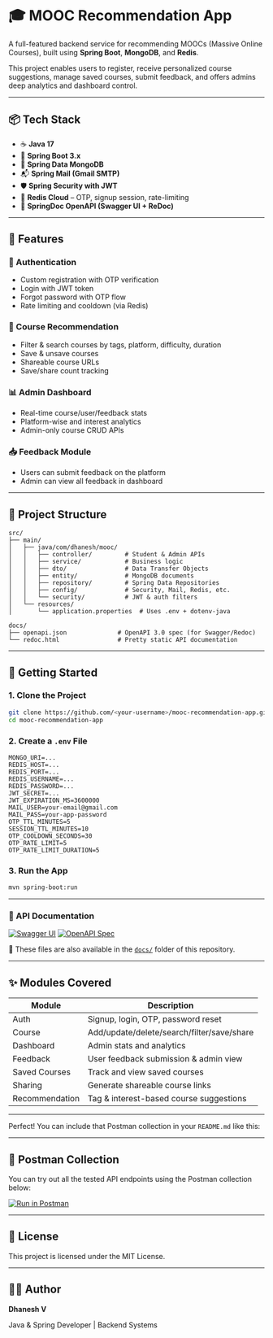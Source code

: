 # 🎓 MOOC Recommendation App

A full-featured backend service for recommending MOOCs (Massive Online Courses), built using **Spring Boot**, **MongoDB**, and **Redis**.

This project enables users to register, receive personalized course suggestions, manage saved courses, submit feedback, and offers admins deep analytics and dashboard control.

---

## 📦 Tech Stack

- ☕ **Java 17**
- 🚀 **Spring Boot 3.x**
- 🧾 **Spring Data MongoDB**
- 📬 **Spring Mail (Gmail SMTP)**
- 🛡 **Spring Security with JWT**
- 💾 **Redis Cloud** – OTP, signup session, rate-limiting
- 📖 **SpringDoc OpenAPI (Swagger UI + ReDoc)**

---

## 🔧 Features

### 👤 Authentication
- Custom registration with OTP verification
- Login with JWT token
- Forgot password with OTP flow
- Rate limiting and cooldown (via Redis)

### 🎯 Course Recommendation
- Filter & search courses by tags, platform, difficulty, duration
- Save & unsave courses
- Shareable course URLs
- Save/share count tracking

### 📊 Admin Dashboard
- Real-time course/user/feedback stats
- Platform-wise and interest analytics
- Admin-only course CRUD APIs

### 📥 Feedback Module
- Users can submit feedback on the platform
- Admin can view all feedback in dashboard

---

## 📂 Project Structure

```plaintext
src/
├── main/
│   ├── java/com/dhanesh/mooc/
│   │   ├── controller/         # Student & Admin APIs
│   │   ├── service/            # Business logic
│   │   ├── dto/                # Data Transfer Objects
│   │   ├── entity/             # MongoDB documents
│   │   ├── repository/         # Spring Data Repositories
│   │   ├── config/             # Security, Mail, Redis, etc.
│   │   └── security/           # JWT & auth filters
│   └── resources/
│       └── application.properties  # Uses .env + dotenv-java

docs/
├── openapi.json              # OpenAPI 3.0 spec (for Swagger/Redoc)
└── redoc.html                # Pretty static API documentation

````
---

## 🚀 Getting Started

### 1. Clone the Project

```bash
git clone https://github.com/<your-username>/mooc-recommendation-app.git
cd mooc-recommendation-app
````

### 2. Create a `.env` File

```env
MONGO_URI=...
REDIS_HOST=...
REDIS_PORT=...
REDIS_USERNAME=...
REDIS_PASSWORD=...
JWT_SECRET=...
JWT_EXPIRATION_MS=3600000
MAIL_USER=your-email@gmail.com
MAIL_PASS=your-app-password
OTP_TTL_MINUTES=5
SESSION_TTL_MINUTES=10
OTP_COOLDOWN_SECONDS=30
OTP_RATE_LIMIT=5
OTP_RATE_LIMIT_DURATION=5
```

### 3. Run the App

```bash
mvn spring-boot:run
```
---
### 📖 API Documentation

[![Swagger UI](https://img.shields.io/badge/Swagger-UI-blue?logo=swagger)](https://dhanesh76.github.io/mooc/swagger.html)
[![OpenAPI Spec](https://img.shields.io/badge/OpenAPI-Spec-yellow?logo=openapi)](https://dhanesh76.github.io/mooc/openapi.json)

📁 These files are also available in the [`docs/`](./docs) folder of this repository.


---

## ✨ Modules Covered

| Module         | Description                                |
| -------------- | ------------------------------------------ |
| Auth           | Signup, login, OTP, password reset         |
| Course         | Add/update/delete/search/filter/save/share |
| Dashboard      | Admin stats and analytics                  |
| Feedback       | User feedback submission & admin view      |
| Saved Courses  | Track and view saved courses               |
| Sharing        | Generate shareable course links            |
| Recommendation | Tag & interest-based course suggestions    |

---

Perfect! You can include that Postman collection in your `README.md` like this:

---

## 🔧 Postman Collection

You can try out all the tested API endpoints using the Postman collection below:

[![Run in Postman](https://run.pstmn.io/button.svg)](https://dhaneshv.postman.co/workspace/Dhanesh-V's-Workspace~637ce80a-f746-4ef0-8b8b-c30f24567016/collection/45135482-405d8e61-ecd0-4a48-a2f2-a7cb9e83b8af?action=share&creator=45135482)

---

## 🪪 License

This project is licensed under the MIT License.

---

## 👨‍💻 Author
**Dhanesh V**

Java & Spring Developer | Backend Systems 
